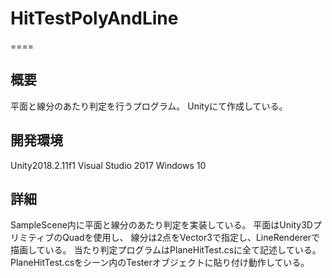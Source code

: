 # HitTestPolyAndLine
====

## 概要
平面と線分のあたり判定を行うプログラム。
Unityにて作成している。

## 開発環境
Unity2018.2.11f1
Visual Studio 2017
Windows 10

## 詳細
SampleScene内に平面と線分のあたり判定を実装している。
平面はUnity3DプリミティブのQuadを使用し、
線分は2点をVector3で指定し、LineRendererで描画している。
当たり判定プログラムはPlaneHitTest.csに全て記述している。
PlaneHitTest.csをシーン内のTesterオブジェクトに貼り付け動作している。
